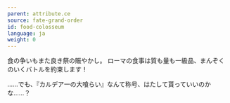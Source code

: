 ```yaml
---
parent: attribute.ce
source: fate-grand-order
id: food-colosseum
language: ja
weight: 0
---
```


食の争いもまた良き祭の賑やかし。
ローマの食事は質も量も一級品、まんぞくのいくバトルを約束します！

……でも、『カルデア一の大喰らい』なんて称号、はたして貰っていいのかな……？
